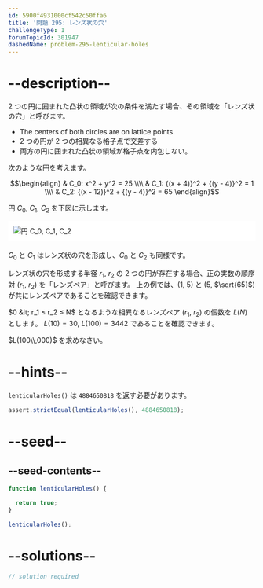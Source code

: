 ```yaml
---
id: 5900f4931000cf542c50ffa6
title: '問題 295: レンズ状の穴'
challengeType: 1
forumTopicId: 301947
dashedName: problem-295-lenticular-holes
---
```


# --description--

2 つの円に囲まれた凸状の領域が次の条件を満たす場合、その領域を「レンズ状の穴」と呼びます。

- The centers of both circles are on lattice points.
- 2 つの円が 2 つの相異なる格子点で交差する
- 両方の円に囲まれた凸状の領域が格子点を内包しない。

次のような円を考えます。

$$\begin{align}   & C_0: x^2 + y^2 = 25 \\\\
  & C_1: {(x + 4)}^2 + {(y - 4)}^2 = 1 \\\\ & C_2: {(x - 12)}^2 + {(y - 4)}^2 = 65 \end{align}$$

円 $C_0$, $C_1$, $C_2$ を下図に示します。

<img alt="円 C_0, C_1, C_2" src="https://cdn.freecodecamp.org/curriculum/project-euler/lenticular-holes.gif" style="background-color: white; padding: 10px; display: block; margin-right: auto; margin-left: auto; margin-bottom: 1.2rem;" />

$C_0$ と $C_1$ はレンズ状の穴を形成し、$C_0$ と $C_2$ も同様です。

レンズ状の穴を形成する半径 $r_1$, $r_2$ の 2 つの円が存在する場合、正の実数の順序対 ($r_1$, $r_2$) を「レンズペア」と呼びます。 上の例では、($1$, $5$) と ($5$, $\sqrt{65}$) が共にレンズペアであることを確認できます。

$0 &lt; r_1 ≤ r_2 ≤ N$ となるような相異なるレンズペア ($r_1$, $r_2$) の個数を $L(N)$ とします。 $L(10) = 30$, $L(100) = 3442$ であることを確認できます。

$L(100\\,000)$ を求めなさい。

# --hints--

`lenticularHoles()` は `4884650818` を返す必要があります。

```js
assert.strictEqual(lenticularHoles(), 4884650818);
```

# --seed--

## --seed-contents--

```js
function lenticularHoles() {

  return true;
}

lenticularHoles();
```

# --solutions--

```js
// solution required
```
